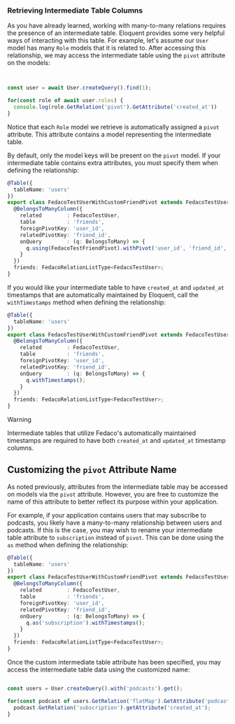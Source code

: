 ### Retrieving Intermediate Table Columns

As you have already learned, working with many-to-many relations requires the presence of an intermediate table. Eloquent provides some very helpful ways of interacting with this table. For example, let's assume our `User` model has many `Role` models that it is related to. After accessing this relationship, we may access the intermediate table using the `pivot` attribute on the models:

```typescript


const user = await User.createQuery().find(1);

for(const role of await user.roles) {
  console.log(role.GetRelation('pivot').GetAttribute('created_at'))
}
```

Notice that each `Role` model we retrieve is automatically assigned a `pivot` attribute. This attribute contains a model representing the intermediate table.

By default, only the model keys will be present on the `pivot` model. If your intermediate table contains extra attributes, you must specify them when defining the relationship:

```typescript
@Table({
  tableName: 'users'
})
export class FedacoTestUserWithCustomFriendPivot extends FedacoTestUser {
  @BelongsToManyColumn({
    related        : FedacoTestUser,
    table          : 'friends',
    foreignPivotKey: 'user_id',
    relatedPivotKey: 'friend_id',
    onQuery        : (q: BelongsToMany) => {
      q.using(FedacoTestFriendPivot).withPivot('user_id', 'friend_id', 'friend_level_id');
    }
  })
  friends: FedacoRelationListType<FedacoTestUser>;
}
```

If you would like your intermediate table to have `created_at` and `updated_at` timestamps that are automatically maintained by Eloquent, call the `withTimestamps` method when defining the relationship:

```typescript
@Table({
  tableName: 'users'
})
export class FedacoTestUserWithCustomFriendPivot extends FedacoTestUser {
  @BelongsToManyColumn({
    related        : FedacoTestUser,
    table          : 'friends',
    foreignPivotKey: 'user_id',
    relatedPivotKey: 'friend_id',
    onQuery        : (q: BelongsToMany) => {
      q.withTimestamps();
    }
  })
  friends: FedacoRelationListType<FedacoTestUser>;
}
```

> [!WARNING]  
> Intermediate tables that utilize Fedaco's automatically maintained timestamps are required to have both `created_at` and `updated_at` timestamp columns.

## Customizing the `pivot` Attribute Name

As noted previously, attributes from the intermediate table may be accessed on models via the `pivot` attribute. However, you are free to customize the name of this attribute to better reflect its purpose within your application.

For example, if your application contains users that may subscribe to podcasts, you likely have a many-to-many relationship between users and podcasts. If this is the case, you may wish to rename your intermediate table attribute to `subscription` instead of `pivot`. This can be done using the `as` method when defining the relationship:
```typescript
@Table({
  tableName: 'users'
})
export class FedacoTestUserWithCustomFriendPivot extends FedacoTestUser {
  @BelongsToManyColumn({
    related        : FedacoTestUser,
    table          : 'friends',
    foreignPivotKey: 'user_id',
    relatedPivotKey: 'friend_id',
    onQuery        : (q: BelongsToMany) => {
      q.as('subscription').withTimestamps();
    }
  })
  friends: FedacoRelationListType<FedacoTestUser>;
}
```

Once the custom intermediate table attribute has been specified, you may access the intermediate table data using the customized name:
```typescript

const users = User.createQuery().with('podcasts').get();

for(const podcast of users.GetRelation('flatMap').GetAttribute('podcasts')) {
  podcast.GetRelation('subscription').getAttribute('created_at');
}
```
